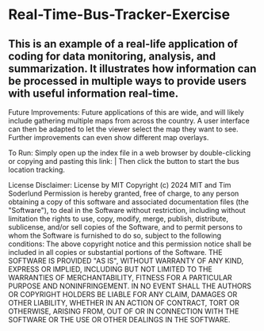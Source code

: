 # Real-Time-Bus-Tracker-Exercise
## This is an example of a real-life application of coding for data monitoring, analysis, and summarization. It illustrates how information can be processed in multiple ways to provide users with useful information real-time. 

Future Improvements: Future applications of this are wide, and will likely include gathering multiple maps from across the country.  A user interface can then be adapted to let the viewer select the map they want to see.  Further improvements can even show different map overlays.

To Run: Simply open up the index file in a web browser by double-clicking or copying and pasting this link:    |    Then click the button to start the bus location tracking. 

License Disclaimer: License by MIT Copyright (c) 2024 MIT and Tim Soderlund Permission is hereby granted, free of charge, to any person obtaining a copy of this software and associated documentation files (the "Software"), to deal in the Software without restriction, including without limitation the rights to use, copy, modify, merge, publish, distribute, sublicense, and/or sell copies of the Software, and to permit persons to whom the Software is furnished to do so, subject to the following conditions: The above copyright notice and this permission notice shall be included in all copies or substantial portions of the Software. THE SOFTWARE IS PROVIDED "AS IS", WITHOUT WARRANTY OF ANY KIND, EXPRESS OR IMPLIED, INCLUDING BUT NOT LIMITED TO THE WARRANTIES OF MERCHANTABILITY, FITNESS FOR A PARTICULAR PURPOSE AND NONINFRINGEMENT. IN NO EVENT SHALL THE AUTHORS OR COPYRIGHT HOLDERS BE LIABLE FOR ANY CLAIM, DAMAGES OR OTHER LIABILITY, WHETHER IN AN ACTION OF CONTRACT, TORT OR OTHERWISE, ARISING FROM, OUT OF OR IN CONNECTION WITH THE SOFTWARE OR THE USE OR OTHER DEALINGS IN THE SOFTWARE.
